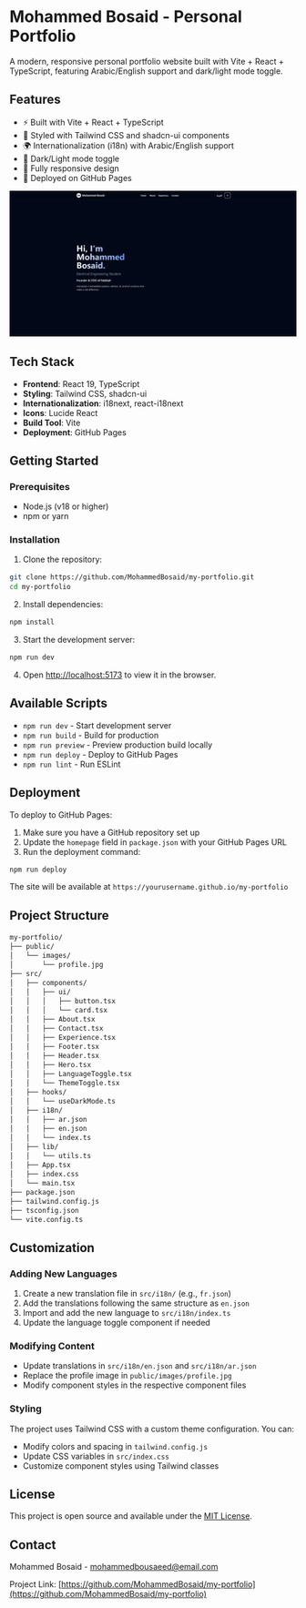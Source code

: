 # Mohammed Bosaid - Personal Portfolio

A modern, responsive personal portfolio website built with Vite + React + TypeScript, featuring Arabic/English support and dark/light mode toggle.

## Features

- ⚡ Built with Vite + React + TypeScript
- 🎨 Styled with Tailwind CSS and shadcn-ui components
- 🌍 Internationalization (i18n) with Arabic/English support
- 🌙 Dark/Light mode toggle
- 📱 Fully responsive design
- 🚀 Deployed on GitHub Pages

![Screenshot from the website](image.png)

## Tech Stack

- **Frontend**: React 19, TypeScript
- **Styling**: Tailwind CSS, shadcn-ui
- **Internationalization**: i18next, react-i18next
- **Icons**: Lucide React
- **Build Tool**: Vite
- **Deployment**: GitHub Pages

## Getting Started

### Prerequisites

- Node.js (v18 or higher)
- npm or yarn

### Installation

1. Clone the repository:
```bash
git clone https://github.com/MohammedBosaid/my-portfolio.git
cd my-portfolio
```

2. Install dependencies:
```bash
npm install
```

3. Start the development server:
```bash
npm run dev
```

4. Open [http://localhost:5173](http://localhost:5173) to view it in the browser.

## Available Scripts

- `npm run dev` - Start development server
- `npm run build` - Build for production
- `npm run preview` - Preview production build locally
- `npm run deploy` - Deploy to GitHub Pages
- `npm run lint` - Run ESLint

## Deployment

To deploy to GitHub Pages:

1. Make sure you have a GitHub repository set up
2. Update the `homepage` field in `package.json` with your GitHub Pages URL
3. Run the deployment command:

```bash
npm run deploy
```

The site will be available at `https://yourusername.github.io/my-portfolio`

## Project Structure

```
my-portfolio/
├── public/
│   └── images/
│       └── profile.jpg
├── src/
│   ├── components/
│   │   ├── ui/
│   │   │   ├── button.tsx
│   │   │   └── card.tsx
│   │   ├── About.tsx
│   │   ├── Contact.tsx
│   │   ├── Experience.tsx
│   │   ├── Footer.tsx
│   │   ├── Header.tsx
│   │   ├── Hero.tsx
│   │   ├── LanguageToggle.tsx
│   │   └── ThemeToggle.tsx
│   ├── hooks/
│   │   └── useDarkMode.ts
│   ├── i18n/
│   │   ├── ar.json
│   │   ├── en.json
│   │   └── index.ts
│   ├── lib/
│   │   └── utils.ts
│   ├── App.tsx
│   ├── index.css
│   └── main.tsx
├── package.json
├── tailwind.config.js
├── tsconfig.json
└── vite.config.ts
```

## Customization

### Adding New Languages

1. Create a new translation file in `src/i18n/` (e.g., `fr.json`)
2. Add the translations following the same structure as `en.json`
3. Import and add the new language to `src/i18n/index.ts`
4. Update the language toggle component if needed

### Modifying Content

- Update translations in `src/i18n/en.json` and `src/i18n/ar.json`
- Replace the profile image in `public/images/profile.jpg`
- Modify component styles in the respective component files

### Styling

The project uses Tailwind CSS with a custom theme configuration. You can:
- Modify colors and spacing in `tailwind.config.js`
- Update CSS variables in `src/index.css`
- Customize component styles using Tailwind classes

## License

This project is open source and available under the [MIT License](LICENSE).

## Contact

Mohammed Bosaid - [mohammedbousaeed@email.com](mailto:mohammedbousaeed@email.com)

Project Link: [https://github.com/MohammedBosaid/my-portfolio](https://github.com/MohammedBosaid/my-portfolio)

